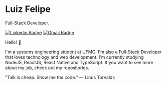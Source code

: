 # Luiz Felipe  
Full-Stack Developer. 

[![Linkedin Badge](https://img.shields.io/badge/-Luiz%20Felipe-0e76a8?style=flat-square&logo=Linkedin&logoColor=white&link=https://https://www.linkedin.com/in/luiz-felipe-de-sousa-faria-8a0ba91a8/)](https://www.linkedin.com/in/luiz-felipe-de-sousa-faria-8a0ba91a8/) 
[![Gmail Badge](https://img.shields.io/badge/-lutilipe02@hotmail.com-d44638?style=flat-square&logo=Gmail&logoColor=white&link=mailto:lutilipe02@hotmail.com)](mailto:lutilipe02@hotmail.com)  


Hello! 👋  

I'm a systems engineering student at UFMG. I'm also a Full-Stack Developer that loves technology and web development. I'm currently studying NodeJS, ReactJS, React Native and TypeScript. If you want to see more about my job, check out my repositories.     


“Talk is cheap. Show me the code.”
― Linus Torvalds  

